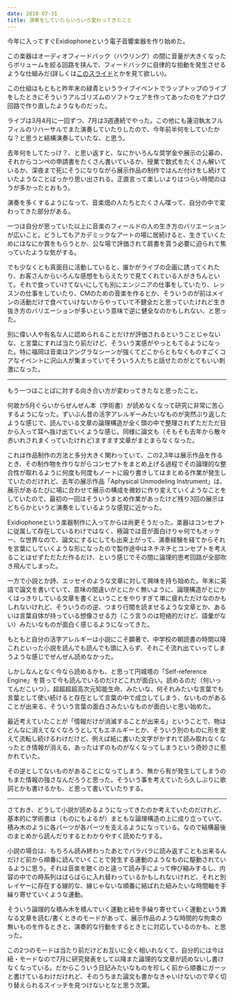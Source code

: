 ```yaml
---
date: 2018-07-31
title: 演奏をしていたらいろいろ変わってきたこと
---
```


今年に入ってすぐExidiophoneという電子音響楽器を作り始めた。

この楽器はオーディオフィードバック（ハウリング）の間に音量が大きくなったらボリュームを絞る回路を挟んで、フィードバックに自律的な拍動を発生させるような仕組みだ(詳しくは[このスライド](https://speakerdeck.com/tomoyanonymous/odeiohuidobatukuniji-dukudian-zi-yin-xiang-le-qi-exidiophone)とかを見て欲しい)。

この仕組はもともと昨年末の緑青というライブイベントでラップトップのライブをしたときにそういうアルゴリズムのソフトウェアを作ってあったのをアナログ回路で作り直したようなものだった。

ライブは3月4月に一回ずつ、7月は3週連続でやった。この他にも蓮沼執太フルフィルのリハーサルでまた演奏していたりしたので、今年前半何をしていたかな？と思うと結構演奏していたな、と思う。

去年何をしてたっけ？、と思い返すと、なにかいろんな奨学金や展示の公募の、それからコンペの申請書をたくさん書いているか、授業で数式をたくさん解いているか、深夜まで死にそうになりながら展示作品の制作ではんだ付けをし続けていたようなことばっかり思い出される。正直言って楽しいよりはつらい時間のほうが多かったとおもう。

演奏を多くするようになって、音楽畑の人たちとたくさん喋って、自分の中で変わってきた部分がある。

一つは自分が思っていた以上に音楽のフィールドの人の生き方のバリエーションが広いこと。どうしてもアカデミックなアートの場に居続けると、生きていくためにはなにか賞をもらうとか、公な場で評価されて肩書を貰う必要に迫られて焦っていたような気がする。

でも少なくとも真面目に活動していると、誰かがライブの企画に誘ってくれたり、お客さんからいろんな感想をもらえたりで見てくれている人がきちんといて。それで食っていけてないにしても別にエンジニアの仕事をしていたり、レッスンの仕事をしていたり、CMのための音楽を作るとか、そういうのが前はメインの活動だけで食べていけないからやっていて不健全だと思っていたけれど生き抜き方のバリエーションが多いという意味で逆に健全なのかもしれない、と思った。

別に偉い人や有名な人に認められることだけが評価されるということじゃないな、と言葉にすれば当たり前だけど、そういう実感がやっともてるようになった。特に福岡は音楽はアングラなシーンが強くてどこからともなくものすごくコアなイベントに沢山人が集まっていてそういう人たちと話せたのがとてもいい刺激になった。

---

もう一つはことばに対する向き合い方が変わってきたなと思ったこと。

何故か5月ぐらいからぜんぜん本（学術書）が読めなくなって研究に非常に苦心するようになった。ずいぶん昔の活字アレルギーみたいなものが突然ぶり返したような感じで、読んでいる文章の論理構造が全く頭の中で整理されずただただ目から入って耳へ抜け出ていくような感じ。同様に論文も（そもそも去年から散々赤いれされまくっていたけれど)ますます文章がまとまらなくなった。

これは作品制作の方法と多分大きく関わっていて、この2,3年は展示作品を作るとき、その制作物を作りながらコンセプトをまとめ上げる過程でその論理的な整合性が取れるように何度も何度もノートに殴り書きしてはまとめる作業が発生していたのだけれど、去年の展示作品「Aphysical Unmodeling Instrument」は、展示があるたびに場に合わせて展示の構成を微妙に作り変えていくようなことをしていたので、最初の一回はそういうまとめ作業があったけど残り3回の展示はどちらかというと演奏をしているような感覚に近かった。

Exidiophoneという楽器制作に入ってからは尚更そうだった。楽器はコンセプトに従属して存在しているわけではなく、極論では音が面白けりゃ何でもオッケー、な世界なので、論文にするにしても出来上がって、演奏経験を経てからそれを言葉にしていくような形になったので製作途中はネチネチとコンセプトを考えることはせずただただ作るだけ、という感じでその間に論理的思考回路が全部吹き飛んでしまった。

一方で小説とか詩、エッセイのような文章に対して興味を持ち始めた。年末に英語で論文を書いていて、意味の間違いがとにかく無いように、論理構造がとにかくはっきりしている文章を書くということをやりすぎて単に疲れただけなのかもしれないけれど、そういうのの逆、つまり行間を読ませるような文章とか、あるいは言葉自体が持っている想像させる力（こう言うのは短絡的だけど、語彙がない）みたいなものが面白く感じるようになってきた。

もともと自分の活字アレルギーは小説にこそ顕著で、中学校の朝読書の時間以降これといった小説を読んでも読んでも頭に入らず、それこそ流れ出ていってしまうような感じでぜんぜん読めなかった。

しかしなんとなく今なら読めるかも、と思って円城塔の「Self-reference Engine」を買って今も読んでいるのだけどこれが面白い。読めるのだ（何いってんだこいつ）。超超超超高次元知能生命、みたいな、何それみたいな言葉でも言葉として使い続けると存在として言葉の中で成立してしまう、ないものがあることが出来る、そういう言葉の面白さみたいなものが面白いと思い始めた。

最近考えていたことが「情報だけが消滅することが出来る」ということで、物はどんなに消えてなくなろうとしてもエネルギーとか、そういう別のものに形を変えて流転し続けるわけだけど、例えば紙に書いた文字がかすれて読み取れなくなったとき情報が消える、あったはずのものがなくなってしまうという奇妙さに惹かれていた。

その逆としてないものがあることになってしまう、無から有が発生してしまうのもまた情報の強さなんだろうと思った。そういう事を考えていたら久しぶりに歌詞とかも書けるかも、と思って書いていたりする。

---

さておき、どうして小説が読めるようになってきたのか考えていたのだけれど、基本的に学術書は（ものにもよるが）まともな論理構造の上に成り立っていて、積み木のように各パーツが各パーツを支えるようになっている。なので結構最後のまとめから読んだりするとわかりやすく読めたりする。

小説の場合は、もちろん読み終わったあとでバラバラに読み返すことも出来るんだけど前から順番に読んでいくことで発生する運動のようなものに駆動されているように思う。それは音楽を聴くのと違って読み手によって伸び縮みするし、内容の中での時系列はばらばらに入れ替わっているかもしれないけれど、それと別レイヤーに存在する線的な、線じゃないな順番に結ばれた紐みたいな時間軸を手繰り寄せていくような運動。

そういう論理的な積み木を積んでいく運動と紐を手繰り寄せていく運動という異なる文章を読む/書くときのモードがあって、展示作品のような時間的な拘束の無いものを作るときと、演奏的な行動をするときとに対応しているのかも、と思った。

この2つのモードは当たり前だけどお互いに全く相いれなくて、自分的には今は紐・モードなので7月に研究発表をして以降また論理的な文章が読めないし書けなくなっている。だからこういう日記みたいなものを珍しく前から順番にガーッと書けているわけだけれど、そのうちまた論文も書かなきゃいけないので早く切り替えられるスイッチを見つけないとなと思う次第。